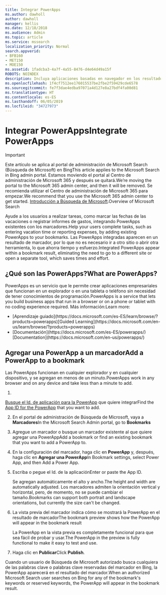 ```yaml
---
title: Integrar PowerApps
ms.author: dawholl
author: dawholl
manager: kellis
ms.date: 12/18/2018
ms.audience: Admin
ms.topic: article
ms.service: mssearch
localization_priority: Normal
search.appverid:
- BFB160
- MET150
- MOE150
ms.assetid: 1fadcba3-4a7f-4a55-8476-d4e64d49a15f
ROBOTS: NOINDEX
description: Incluya aplicaciones basadas en navegador en los resultados de marcadores de Búsqueda de Microsoft
ms.openlocfilehash: 1f4cf7512ee176015537be2fbe2f59429cde6578
ms.sourcegitcommit: fe7f3dae4edba97071a4d127e8a27bdf4fa00d81
ms.translationtype: HT
ms.contentlocale: es-ES
ms.lasthandoff: 06/05/2019
ms.locfileid: "34727973"
---
```

# <a name="integrate-powerapps"></a><span data-ttu-id="099b5-103">Integrar PowerApps</span><span class="sxs-lookup"><span data-stu-id="099b5-103">Integrate PowerApps</span></span>

> [!IMPORTANT]
> <span data-ttu-id="099b5-104">Este artículo se aplica al portal de administración de Microsoft Search (Búsqueda de Microsoft) en Bing</span><span class="sxs-lookup"><span data-stu-id="099b5-104">This article applies to the Microsoft Search in Bing admin portal.</span></span> <span data-ttu-id="099b5-105">Estamos moviendo el portal al Centro de administración de Microsoft 365 y después se quitará.</span><span class="sxs-lookup"><span data-stu-id="099b5-105">We’re moving the portal to the Microsoft 365 admin center, and then it will be removed.</span></span> <span data-ttu-id="099b5-106">Se recomienda utilizar el Centro de administración de Microsoft 365 para empezar.</span><span class="sxs-lookup"><span data-stu-id="099b5-106">We recommend that you use the Microsoft 365 admin center to get started.</span></span> <span data-ttu-id="099b5-107">[Introducción a Búsqueda de Microsoft](overview-microsoft-search.md).</span><span class="sxs-lookup"><span data-stu-id="099b5-107">Overview of Microsoft Search</span></span>
    
<span data-ttu-id="099b5-108">Ayude a los usuarios a realizar tareas, como marcar las fechas de las vacaciones o registrar informes de gastos, integrando PowerApps existentes con los marcadores.</span><span class="sxs-lookup"><span data-stu-id="099b5-108">Help your users complete tasks, such as entering vacation time or reporting expenses, by adding existing PowerApps to your bookmarks.</span></span> <span data-ttu-id="099b5-109">Las PowerApps integradas aparecen en un resultado de marcador, por lo que no es necesario ir a otro sitio o abrir otra herramienta, lo que ahorra tiempo y esfuerzo.</span><span class="sxs-lookup"><span data-stu-id="099b5-109">Integrated PowerApps appear within a bookmark result, eliminating the need to go to a different site or open a separate tool, which saves times and effort.</span></span>
  
## <a name="what-are-powerapps"></a><span data-ttu-id="099b5-110">¿Qué son las PowerApps?</span><span class="sxs-lookup"><span data-stu-id="099b5-110">What are PowerApps?</span></span>

<span data-ttu-id="099b5-111">PowerApps es un servicio que le permite crear aplicaciones empresariales que funcionan en un explorador o en una tableta o teléfono sin necesidad de tener conocimientos de programación.</span><span class="sxs-lookup"><span data-stu-id="099b5-111">PowerApps is a service that lets you build business apps that run in a browser or on a phone or tablet with no coding experience required.</span></span> <span data-ttu-id="099b5-112">Más información:</span><span class="sxs-lookup"><span data-stu-id="099b5-112">Learn more:</span></span>
  
- <span data-ttu-id="099b5-113">
  [Aprendizaje guiado](https://docs.microsoft.com/es-ES/learn/browse/?products=powerapps)</span><span class="sxs-lookup"><span data-stu-id="099b5-113">[Guided Learning](https://docs.microsoft.com/en-us/learn/browse/?products=powerapps)</span></span>
    
- <span data-ttu-id="099b5-114">
  [Documentación](https://docs.microsoft.com/es-ES/powerapps/)</span><span class="sxs-lookup"><span data-stu-id="099b5-114">[Documentation](https://docs.microsoft.com/en-us/powerapps/)</span></span>
    
## <a name="add-a-powerapp-to-a-bookmark"></a><span data-ttu-id="099b5-115">Agregar una PowerApp a un marcador</span><span class="sxs-lookup"><span data-stu-id="099b5-115">Add a PowerApp to a bookmark</span></span>

<span data-ttu-id="099b5-116">Las PowerApps funcionan en cualquier explorador y en cualquier dispositivo, y se agregan en menos de un minuto.</span><span class="sxs-lookup"><span data-stu-id="099b5-116">PowerApps work in any browser and on any device and take less than a minute to add.</span></span>
  
1. <span data-ttu-id="099b5-117">
  [Busque el Id. de aplicación para la PowerApp](https://docs.microsoft.com/es-ES/powerapps/maker/canvas-apps/get-sessionid#get-an-app-id) que quiere integrar</span><span class="sxs-lookup"><span data-stu-id="099b5-117">Find the [App ID for the PowerApp](https://docs.microsoft.com/en-us/powerapps/maker/canvas-apps/get-sessionid#get-an-app-id) that you want to add.</span></span> 
    
2. <span data-ttu-id="099b5-118">En el portal de administración de Búsqueda de Microsoft, vaya a **Marcadores**</span><span class="sxs-lookup"><span data-stu-id="099b5-118">In the Microsoft Search Admin portal, go to **Bookmarks**</span></span>
    
3. <span data-ttu-id="099b5-119">Agregue un marcador o busque un marcador existente al que quiere agregar una PowerApp</span><span class="sxs-lookup"><span data-stu-id="099b5-119">Add a bookmark or find an existing bookmark that you want to add a PowerApp to.</span></span>
    
4. <span data-ttu-id="099b5-120">En la configuración del marcador, haga clic en **PowerApp** y, después, haga clic en **Agregar una PowerApp**</span><span class="sxs-lookup"><span data-stu-id="099b5-120">In Bookmark settings, select Power App, and then Add a Power App.</span></span>
    
5. <span data-ttu-id="099b5-121">Escriba o pegue el Id. de la aplicación</span><span class="sxs-lookup"><span data-stu-id="099b5-121">Enter or paste the App ID.</span></span>
    
    <span data-ttu-id="099b5-122">Se agregan automáticamente el alto y ancho.</span><span class="sxs-lookup"><span data-stu-id="099b5-122">The height and width are automatically adjusted.</span></span> <span data-ttu-id="099b5-123">Los marcadores admiten la orientación vertical y horizontal, pero, de momento, no se puede cambiar el tamaño.</span><span class="sxs-lookup"><span data-stu-id="099b5-123">Bookmarks can support both portrait and landscape orientations, but currently the size can't be changed.</span></span>
    
6. <span data-ttu-id="099b5-124">La vista previa del marcador indica cómo se mostrará la PowerApp en el resultado de marcador</span><span class="sxs-lookup"><span data-stu-id="099b5-124">The bookmark preview shows how the PowerApp will appear in the bookmark result</span></span>
    
    <span data-ttu-id="099b5-125">La PowerApp en la vista previa es completamente funcional para que sea fácil de probar y usar.</span><span class="sxs-lookup"><span data-stu-id="099b5-125">The PowerApp in the preview is fully functional to make it easy to test and use.</span></span>
    
7. <span data-ttu-id="099b5-126">Haga clic en **Publicar**</span><span class="sxs-lookup"><span data-stu-id="099b5-126">Click **Publish**.</span></span>
    
<span data-ttu-id="099b5-127">Cuando un usuario de Búsqueda de Microsoft autorizado busca cualquiera de las palabras clave o palabras clave reservadas del marcador en Bing, la PowerApp aparecerá en el resultado del marcador.</span><span class="sxs-lookup"><span data-stu-id="099b5-127">When an authorized Microsoft Search user searches on Bing for any of the bookmark's keywords or reserved keywords, the PowerApp will appear in the bookmark result.</span></span>

  

